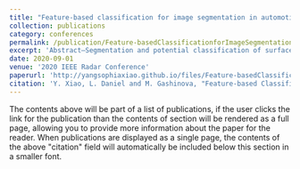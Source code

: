 ```yaml
---
title: "Feature-based classification for image segmentation in automotive radar based on statistical distribution analysis"
collection: publications
category: conferences
permalink: /publication/Feature-basedClassificationforImageSegmentationinAutomotiveRadarbasedonStatisticalDistributionAnalysis
excerpt: 'Abstract—Segmentation and potential classification of surface and obstacle regions in automotive radar imagery is the key enabler of effective path planning in autonomous driving. As opposed to traditional radar processing where clutter is considered as an unwanted return and should be effectively removed, autonomous driving requires full scene assessment, where clutter carries necessary information for situational awareness of the autonomous platform and needs to be fully assessed to find the passable areas. In this paper, the statistical distribution features of the radar intensity data of several road-related scenes including asphalt, grass, shadow and target object areas are investigated. The algorithm of classification is developed based on distribution feature extraction and a multivariate Gaussian distribution (MGD) model. Under test dataset recorded by multi-sensor suit was used to evaluate the confusion matrix and F1 score of this classification algorithm.'
date: 2020-09-01
venue: '2020 IEEE Radar Conference'
paperurl: 'http://yangsophiaxiao.github.io/files/Feature-basedClassificationforImageSegmentationinAutomotiveRadarbasedonStatisticalDistributionAnalysis.pdf'
citation: 'Y. Xiao, L. Daniel and M. Gashinova, "Feature-based Classification for Image Segmentation in Automotive Radar Based on Statistical Distribution Analysis," 2020 IEEE Radar Conference (RadarConf20), Florence, Italy, 2020, pp. 1-6, doi: 10.1109/RadarConf2043947.2020.9266596.'
---
```


The contents above will be part of a list of publications, if the user clicks the link for the publication than the contents of section will be rendered as a full page, allowing you to provide more information about the paper for the reader. When publications are displayed as a single page, the contents of the above "citation" field will automatically be included below this section in a smaller font.
